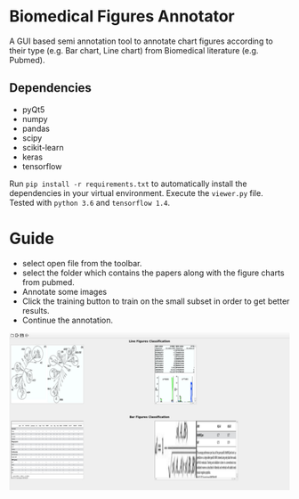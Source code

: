 # Biomedical Figures Annotator 

A GUI based semi annotation tool to annotate chart figures according to their type (e.g. Bar chart, Line chart) from Biomedical literature (e.g. Pubmed).  

## Dependencies
* pyQt5
* numpy
* pandas
* scipy
* scikit-learn
* keras
* tensorflow

Run `pip install -r requirements.txt` to automatically install the dependencies in your virtual environment. Execute the `viewer.py` file. Tested with `python 3.6` and `tensorflow 1.4`. 

# Guide
*  select open file from the toolbar.
* select the folder which contains the papers along with the figure charts from pubmed.
* Annotate some images 
* Click the training button to train on the small subset in order to get better results.
* Continue the annotation.


![Input Image](https://github.com/dimimal/Biomedical_Figures_Annotation/blob/master/Pictures/show_4.png)

